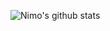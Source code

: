 

<!--
**limiu82214/limiu82214** is a ✨ _special_ ✨ repository because its `README.md` (this file) appears on your GitHub profile.

Here are some ideas to get you started:

- 🔭 I’m currently working on ...
- 🌱 I’m currently learning ...
- 👯 I’m looking to collaborate on ...
- 🤔 I’m looking for help with ...
- 💬 Ask me about ...
- 📫 How to reach me: ...
- 😄 Pronouns: ...
- ⚡ Fun fact: ...
-->
![Nimo's github stats](https://github-readme-stats.vercel.app/api?username=limiu82214&hide=contribs,prs&theme=radical&show_icons=true)  
<!-- ![Top Langs](https://github-readme-stats.vercel.app/api/top-langs/?username=limiu82214&theme=radical)  -->
